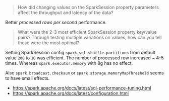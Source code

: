 > How did changing values on the SparkSession property parameters affect the throughput and latency of the data?

Better _processed rows per second_ performance.

> What were the 2-3 most efficient SparkSession property key/value pairs? Through testing multiple variations on values, how can you tell these were the most optimal?

Setting SparkSession config `spark.sql.shuffle.partitions` from default value `200` to `10` was efficient. The number of processed row increased ~ 4-5 times. Whereas `spark.executor.memory` with 8g has no effect.

Also `spark.broadcast.checksum` or `spark.storage.memoryMapThreshold` seems to have small effects.

* https://spark.apache.org/docs/latest/sql-performance-tuning.html
* https://spark.apache.org/docs/latest/configuration.html

